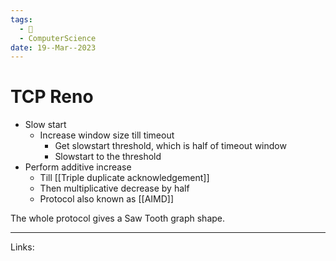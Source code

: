 ```yaml
---
tags:
  - 🌱
  - ComputerScience
date: 19--Mar--2023
---
```


# TCP Reno


- Slow start
    - Increase window size till timeout
        - Get slowstart threshold, which is half of timeout window
        - Slowstart to the threshold
- Perform additive increase
    - Till [[Triple duplicate acknowledgement]]
    - Then multiplicative decrease by half
    - Protocol also known as [[AIMD]]

The whole protocol gives a Saw Tooth graph shape.

---
Links: 